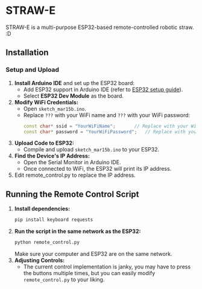 # STRAW-E

STRAW-E is a multi-purpose ESP32-based remote-controlled robotic straw. :D

## Installation

### Setup and Upload
1. **Install Arduino IDE** and set up the ESP32 board:
   - Add ESP32 support in Arduino IDE (refer to [ESP32 setup guide](https://docs.espressif.com/projects/arduino-esp32/en/latest/)).
   - Select **ESP32 Dev Module** as the board.
2. **Modify WiFi Credentials:**
   - Open `sketch_mar15b.ino`.
   - Replace `???` with your WiFi name and `???` with your WiFi password:
     ```cpp
     const char* ssid = "YourWiFiName";       // Replace with your WiFi network name
     const char* password = "YourWiFiPassword";   // Replace with your WiFi password
     ```
3. **Upload Code to ESP32:**
   - Compile and upload `sketch_mar15b.ino` to your ESP32.
4. **Find the Device's IP Address:**
   - Open the Serial Monitor in Arduino IDE.
   - Once connected to WiFi, the ESP32 will print its IP address.
5. Edit remote_control.py to replace the IP address.

## Running the Remote Control Script
1. **Install dependencies:**
   ```sh
   pip install keyboard requests
   ```
2. **Run the script in the same network as the ESP32:**
   ```sh
   python remote_control.py
   ```
   Make sure your computer and ESP32 are on the same network.
3. **Adjusting Controls:**
   - The current control implementation is janky, you may have to press the buttons multiple times, but you can easily modify `remote_control.py` to your liking.

